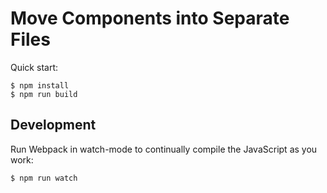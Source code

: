 # Move Components into Separate Files

Quick start:

```
$ npm install
$ npm run build
````

## Development

Run Webpack in watch-mode to continually compile the JavaScript as you work:

```
$ npm run watch
```
